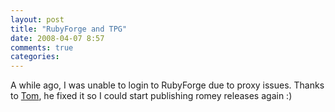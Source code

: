 ```yaml
---
layout: post
title: "RubyForge and TPG"
date: 2008-04-07 8:57
comments: true
categories: 
---
```


<p>A while ago, I was unable to login to RubyForge due to proxy issues. Thanks to <a href="http://tomcopeland.blogs.com/juniordeveloper/2008/01/rubyforge-and-t.html">Tom</a>, he fixed it so I could start publishing romey releases again :)</p>
